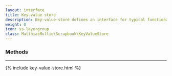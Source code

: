 ```yaml
---
layout: interface
title: Key-value store
description: Key-value-store defines an interface for typical functionality of a key-value cache (inspired by PHP's Memcached API). Implementing this interface in an application means you get support for every backend for free, since all adapters share this exact same implementation.
weight: 0
icon: ss-layergroup
class: MatthiasMullie\Scrapbook\KeyValueStore
---
```


### Methods
<hr class="sep10">

{% include key-value-store.html %}
